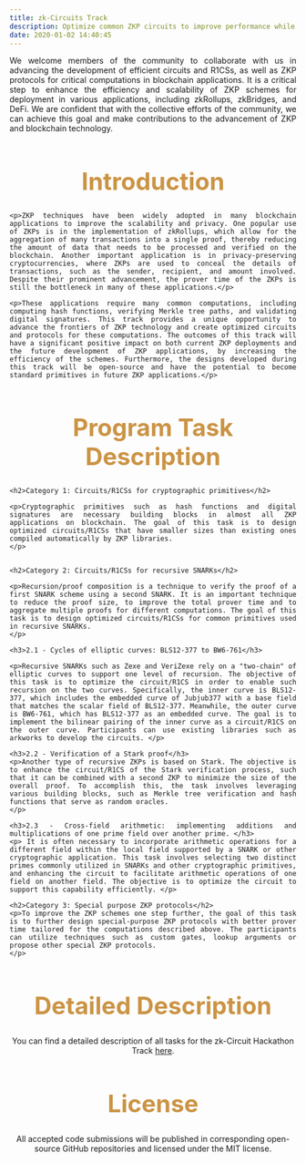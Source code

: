 ```yaml
---
title: zk-Circuits Track
description: Optimize common ZKP circuits to improve performance while preserving correctness.
date: 2020-01-02 14:40:45
---
```


<!-- Given a specification of the zkrollup computation and a reference circuit compiled by existing libraries in R1CS/Plonk format, reduce the total size of the rollup circuit while preserving the correctness. For example, the participants can design custom gates and lookup arguments in Plonk and other ZKP backends to optimize the prover time. Submit a writeup explaining the optimizations, the improvement on the prover time and any trade-off on the proof size/verifier time. The prize will be given to submissions with the fastest prover time. -->

<!-- Optimize common ZKP circuits to improve performance while preserving correctness. -->

<style>
p + ul {
    margin-top: -20px;
    margin-bottom: -10px;
}

/* p {
  font-size: x-large;
}

ul {
  font-size: x-large;
}

li {
  font-size: x-large;
} */

</style>


<div style="text-align: justify">
 <p>We welcome members of the community to collaborate with us in advancing the development of efficient circuits and R1CSs, as well as ZKP protocols for critical computations in blockchain applications. It is a critical step to enhance the efficiency and scalability of ZKP schemes for deployment in various applications, including zkRollups, zkBridges, and DeFi. We are confident that with the collective efforts of the community, we can achieve this goal and make contributions to the advancement of ZKP and blockchain technology. </p>
</div>

<div style="text-align: center;">
  <h1 style="font-weight: bold; font-size: 3em; color: #CB9445;">Introduction</h1>
</div>

<div style="text-align: justify">

    <p>ZKP techniques have been widely adopted in many blockchain applications to improve the scalability and privacy. One popular use of ZKPs is in the implementation of zkRollups, which allow for the aggregation of many transactions into a single proof, thereby reducing the amount of data that needs to be processed and verified on the blockchain. Another important application is in privacy-preserving cryptocurrencies, where ZKPs are used to conceal the details of transactions, such as the sender, recipient, and amount involved. Despite their prominent advancement, the prover time of the ZKPs is still the bottleneck in many of these applications.</p>

    <p>These applications require many common computations, including computing hash functions, verifying Merkle tree paths, and validating digital signatures. This track provides a unique opportunity to advance the frontiers of ZKP technology and create optimized circuits and protocols for these computations. The outcomes of this track will have a significant positive impact on both current ZKP deployments and the future development of ZKP applications, by increasing the efficiency of the schemes. Furthermore, the designs developed during this track will be open-source and have the potential to become standard primitives in future ZKP applications.</p>
</div>


<div style="text-align: center;">
  <h1 style="font-weight: bold; font-size: 3em; color: #CB9445;">Program Task Description</h1>
</div>

<div style="text-align: justify">

    <h2>Category 1: Circuits/R1CSs for cryptographic primitives</h2>

    <p>Cryptographic primitives such as hash functions and digital signatures are necessary building blocks in almost all ZKP applications on blockchain. The goal of this task is to design optimized circuits/R1CSs that have smaller sizes than existing ones compiled automatically by ZKP libraries. 
    </p>


    <h2>Category 2: Circuits/R1CSs for recursive SNARKs</h2>

    <p>Recursion/proof composition is a technique to verify the proof of a first SNARK scheme using a second SNARK. It is an important technique to reduce the proof size, to improve the total prover time and to aggregate multiple proofs for different computations. The goal of this task is to design optimized circuits/R1CSs for common primitives used in recursive SNARKs. 
    </p>

    <h3>2.1 - Cycles of elliptic curves: BLS12-377 to BW6-761</h3>

    <p>Recursive SNARKs such as Zexe and VeriZexe rely on a "two-chain" of elliptic curves to support one level of recursion. The objective of this task is to optimize the circuit/R1CS in order to enable such recursion on the two curves. Specifically, the inner curve is BLS12-377, which includes the embedded curve of Jubjub377 with a base field that matches the scalar field of BLS12-377. Meanwhile, the outer curve is BW6-761, which has BLS12-377 as an embedded curve. The goal is to implement the bilinear pairing of the inner curve as a circuit/R1CS on the outer curve. Participants can use existing libraries such as arkworks to develop the circuits. </p>

    <h3>2.2 - Verification of a Stark proof</h3>
    <p>Another type of recursive ZKPs is based on Stark. The objective is to enhance the circuit/R1CS of the Stark verification process, such that it can be combined with a second ZKP to minimize the size of the overall proof. To accomplish this, the task involves leveraging various building blocks, such as Merkle tree verification and hash functions that serve as random oracles.
    </p>

    <h3>2.3 - Cross-field arithmetic: implementing additions and multiplications of one prime field over another prime. </h3>
    <p> It is often necessary to incorporate arithmetic operations for a different field within the local field supported by a SNARK or other cryptographic application. This task involves selecting two distinct primes commonly utilized in SNARKs and other cryptographic primitives, and enhancing the circuit to facilitate arithmetic operations of one field on another field. The objective is to optimize the circuit to support this capability efficiently. </p>

    <h2>Category 3: Special purpose ZKP protocols</h2>
    <p>To improve the ZKP schemes one step further, the goal of this task is to further design special-purpose ZKP protocols with better prover time tailored for the computations described above. The participants can utilize techniques such as custom gates, lookup arguments or propose other special ZKP protocols. 
    </p>
</div>

<div style="text-align: center;">
  <h1 style="font-weight: bold; font-size: 3em; color: #CB9445;">Detailed Description</h1>
</div>
<div style="text-align: center;">
<p> You can find a detailed description of all tasks for the zk-Circuit Hackathon Track <a href="https://drive.google.com/file/d/1iQ7Cl0OjeL_Rrwkn7zRGDjb6dp0O4QfG/view?usp=share_link">here</a>.</p>
</div>

<div style="text-align: center;">
  <h1 style="font-weight: bold; font-size: 3em; color: #CB9445;">License</h1>
</div>
<div style="text-align: center;">
<p> All accepted code submissions will be published in corresponding open-source GitHub repositories and licensed under the MIT license.</p>
</div>